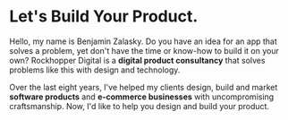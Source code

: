 # Let's Build Your Product<span class="dot">.</span>

Hello, my name is Benjamin Zalasky. Do you have an idea for an app that solves a
problem, yet don't have the time or know-how to build it on your own? Rockhopper
Digital is a **digital product consultancy** that solves problems like this with
design and technology.

Over the last eight years, I've helped my clients design, build and market
**software products** and **e-commerce businesses** with uncompromising
craftsmanship. Now, I'd like to help you design and build your product.

